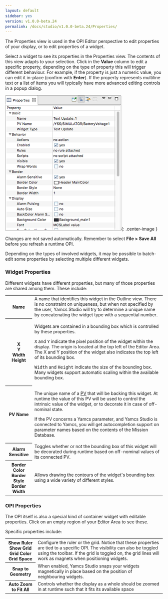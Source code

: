 ```yaml
---
layout: default
sidebar: yes
version: v1.0.0-beta.24
permalink: /docs/studio/v1.0.0-beta.24/Properties/
---
```


The Properties view is used in the OPI Editor perspective to edit properties of your display, or to edit properties of a widget.

Select a widget to see its properties in the Properties view. The contents of this view adapts to your selection. Click in the **Value** column to edit a specific property, depending on the type of property this will trigger different behaviour. For example, if the property is just a numeric value, you can edit it in-place (confirm with **Enter**). If the property represents multiline text or a list of items you will typically have more advanced editing controls in a popup dialog.

![Properties](/assets/studio/properties.png){: .center-image }

<div class="hint">
    Changes are not saved automatically. Remember to select <strong>File > Save All</strong> before you refresh a runtime OPI. 
</div>

Depending on the types of involved widgets, it may be possible to batch-edit some properties by selecting multiple different widgets.

### Widget Properties

Different widgets have different properties, but many of those properties are shared among them. These include:

<table class="inline">
    <tr>
        <th class="code">Name</th>
        <td>A name that identifies this widget in the Outline view. There is no constraint on uniqueness, but when not specified by the user, Yamcs Studio will try to determine a unique name by concatenating the widget type with a sequential number.</td>
    </tr>
    <tr>
        <th class="code">X<br>Y<br>Width<br>Height</th>
        <td>
            <p>Widgets are contained in a bounding box which is controlled by these properties.</p>
            <p><tt>X</tt> and <tt>Y</tt> indicate the pixel position of the widget within the display. The origin is located at the top left of the Editor Area. The X and Y position of the widget also indicates the top left of its bounding box.</p>
            <p><tt>Width</tt> and <tt>Height</tt> indicate the size of the bounding box. Many widgets support automatic scaling within the available bounding box.</p>
        </td>
    </tr>
    <tr>
        <th class="code">PV Name</th>
        <td>
            <p>The unique name of a <a href="/docs/studio/Processed_Variables/">PV</a> that will be backing this widget. At runtime the value of this PV will be used to control the intrinsic value of the widget, or to decorate it in case of off-nominal state.</p>
            <p>If the PV concerns a Yamcs parameter, and Yamcs Studio is connected to Yamcs, you will get autocompletion support on parameter names based on the contents of the Mission Database.</p>
        </td>
    </tr>
    <tr>
        <th class="code">Alarm Sensitive</th>
        <td>Toggles whether or not the bounding box of this widget will be decorated during runtime based on off-nominal values of its connected PV.</td>
    </tr>
    <tr>
        <th class="code">Border Color<br>Border Style<br>Border Width</th>
        <td>Allows drawing the contours of the widget's bounding box using a wide variety of different styles.</td>
    </tr>
</table>

### OPI Properties
The OPI itself is also a special kind of container widget with editable properties. Click on an empty region of your Editor Area to see these.

Specific properties include:

<table class="inline">
    <tr>
        <th class="code">Show Ruler<br>Show Grid<br>Grid Color<br>Grid Space</th>
        <td>Configure the ruler or the grid. Notice that these properties are tied to a specific OPI. The visibility can also be toggled using the toolbar. If the grid is toggled on, the grid lines will work as magnets when positioning widgets.</td>
    </tr>
    <tr>
        <th class="code">Snap to Geometry</th>
        <td>When enabled, Yamcs Studio snaps your widgets magnetically in place based on the position of neighbouring widgets.</td>
    </tr>
    <tr>
        <th class="code">Auto Zoom to Fit All</th>
        <td>Controls whether the display as a whole should be zoomed in at runtime such that it fits its available space</td>
    </tr>
</table>
